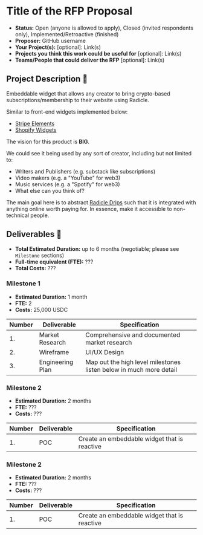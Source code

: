 # Title of the RFP Proposal

- **Status:** Open (anyone is allowed to apply), Closed (invited respondents only), Implemented/Retroactive (finished)
- **Proposer:** GitHub username
- **Your Project(s):** [optional]: Link(s)
- **Projects you think this work could be useful for** [optional]: Link(s)
- **Teams/People that could deliver the RFP** [optional]: Link(s)

## Project Description :page_facing_up:

Embeddable widget that allows any creator to bring crypto-based subscriptions/membership to their website using Radicle.

Similar to front-end widgets implemented below:
* [Stripe Elements](https://stripe.com/en-gb/payments/elements)
* [Shopify Widgets](https://taggbox.com/support/how-to-embed-widget-on-shopify-website/)

The vision for this product is **BIG**.

We could see it being used by any sort of creator, including but not limited to:
* Writers and Publishers (e.g. substack like subscriptions)
* Video makers (e.g. a "YouTube" for web3)
* Music services (e.g. a "Spotify" for web3)
* What else can you think of?

The main goal here is to abstract [Radicle Drips](https://docs.drips.network/docs/whats-a-drip.html) such that it is integrated with anything online worth paying for. In essence, make it accessible to non-technical people.

## Deliverables :nut_and_bolt:

- **Total Estimated Duration:** up to 6 months (negotiable; please see `Milestone` sections)
- **Full-time equivalent (FTE):** ???
- **Total Costs:** ???

### Milestone 1

- **Estimated Duration:** 1 month
- **FTE:** 2
- **Costs:** 25,000 USDC

| Number | Deliverable      | Specification                                                      |
|--------|------------------|--------------------------------------------------------------------|
| 1.     | Market Research  | Comprehensive and documented market research                       |
| 2.     | Wireframe        | UI/UX Design                                                       |
| 3.     | Engineering Plan | Map out the high level milestones listen below in much more detail |

### Milestone 2

- **Estimated Duration:** 2 months
- **FTE:** ???
- **Costs:** ???

| Number | Deliverable | Specification                                |
| ------ |-------------|----------------------------------------------|
| 1.     | POC         | Create an embeddable widget that is reactive |

### Milestone 2

- **Estimated Duration:** 2 months
- **FTE:** ???
- **Costs:** ???

| Number | Deliverable | Specification                                |
| ------ |-------------|----------------------------------------------|
| 1.     | POC         | Create an embeddable widget that is reactive |